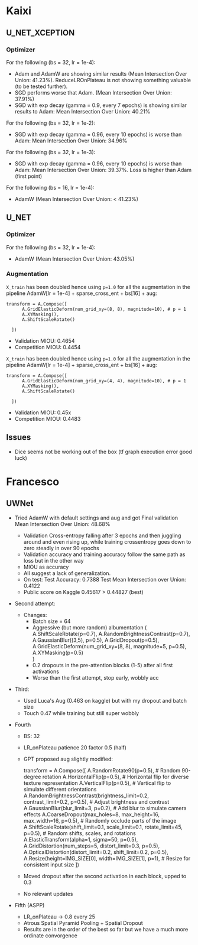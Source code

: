 # Kaixi
## U_NET_XCEPTION
### Optimizer
For the following (bs = 32, lr = 1e-4):
- Adam and AdamW are showing similar results (Mean Intersection Over Union: 41.23%). ReduceLROnPlateau is not showing something valuable (to be tested further).
- SGD performs worse that Adam. (Mean Intersection Over Union: 37.91%)
- SGD with exp decay (gamma = 0.9, every 7 epochs) is showing similar results to Adam: Mean Intersection Over Union: 40.21%

For the following (bs = 32, lr = 1e-2):
- SGD with exp decay (gamma = 0.96, every 10 epochs) is worse than Adam: Mean Intersection Over Union: 34.96%

For the following (bs = 32, lr = 1e-3):
- SGD with exp decay (gamma = 0.96, every 10 epochs) is worse than Adam: Mean Intersection Over Union: 39.37%. Loss is higher than Adam (first point)

For the following (bs = 16, lr = 1e-4):
- AdamW (Mean Intersection Over Union: < 41.23%)

## U_NET
### Optimizer
For the following (bs = 32, lr = 1e-4):
- AdamW (Mean Intersection Over Union: 43.05%)

### Augmentation
`X_train`  has been doubled hence using `p=1.0` for all the augmentation in the pipeline
AdamW[lr = 1e-4] + sparse_cross_ent + bs[16] + aug:
```
transform = A.Compose([
      A.GridElasticDeform(num_grid_xy=(8, 8), magnitude=10), # p = 1
      A.XYMasking(),
      A.ShiftScaleRotate()

  ])
```
- Validation MIOU: 0.4654
- Competition MIOU: 0.4454

`X_train`  has been doubled hence using `p=1.0` for all the augmentation in the pipeline
AdamW[lr = 1e-4] + sparse_cross_ent + bs[16] + aug:
```
transform = A.Compose([
      A.GridElasticDeform(num_grid_xy=(4, 4), magnitude=10), # p = 1
      A.XYMasking(),
      A.ShiftScaleRotate()

  ])
```
- Validation MIOU: 0.45x
- Competition MIOU: 0.4483

## Issues
- Dice seems not be working out of the box (tf graph execution error good luck)

# Francesco

## UWNet
- Tried AdamW with default settings and aug and got Final validation Mean Intersection Over Union: 48.68%
  - Validation Cross-entropy falling after 3 epochs and then juggling around and even rising up, while training crossentropy goes down to zero steadly in over 90 epochs
  - Validation accuracy and training accuracy follow the same path as loss but in the other way
  - MIOU as accuracy
  - All suggest a lack of generalization. 
  - On test: Test Accuracy: 0.7388 Test Mean Intersection over Union: 0.4122
  - Public score on Kaggle 0.45617 > 0.44827 (best)

- Second attempt:
  - Changes:
    - Batch size = 64
    - Aggressive (but more random) albumentation (
      A.ShiftScaleRotate(p=0.7),
      A.RandomBrightnessContrast(p=0.7),  
      A.GaussianBlur((3,5), p=0.5), 
      A.GridDropout(p=0.5), 
      A.GridElasticDeform(num_grid_xy=(8, 8), magnitude=5, p=0.5),
      A.XYMasking(p=0.5)  
      )
    - 0.2 dropouts in the pre-attention blocks (1-5) after all first activations
    - Worse than the first attempt, stop early, wobbly acc

- Third:
  - Used Luca's Aug (0.463 on kaggle) but with my dropout and batch size
  - Touch 0.47 while training but still super wobbly

- Fourth
  - BS: 32
  - LR_onPlateau patience 20 factor 0.5 (half)
  - GPT proposed aug slightly modified:

    transform = A.Compose([
            A.RandomRotate90(p=0.5),  # Random 90-degree rotation
            A.HorizontalFlip(p=0.5),  # Horizontal flip for diverse texture representation
            A.VerticalFlip(p=0.5),  # Vertical flip to simulate different orientations
            A.RandomBrightnessContrast(brightness_limit=0.2, contrast_limit=0.2, p=0.5),  # Adjust brightness and contrast
            A.GaussianBlur(blur_limit=3, p=0.2),  # Add blur to simulate camera effects
            A.CoarseDropout(max_holes=8, max_height=16, max_width=16, p=0.5),  # Randomly occlude parts of the image
            A.ShiftScaleRotate(shift_limit=0.1, scale_limit=0.1, rotate_limit=45, p=0.5),  # Random shifts, scales, and rotations
            A.ElasticTransform(alpha=1, sigma=50, p=0.5),
            A.GridDistortion(num_steps=5, distort_limit=0.3, p=0.5),
            A.OpticalDistortion(distort_limit=0.2, shift_limit=0.2, p=0.5),
            A.Resize(height=IMG_SIZE[0], width=IMG_SIZE[1], p=1),  # Resize for consistent input size
        ])

  - Moved dropout after the second activation in each block, upped to 0.3
  - No relevant updates

- Fifth (ASPP)
  - LR_onPlateau -> 0.8 every 25
  - Atrous Spatial Pyramid Pooling + Spatial Dropout
  - Results are in the order of the best so far but we have a much more ordinate convorgence
